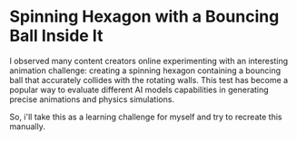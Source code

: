 # Spinning Hexagon with a Bouncing Ball Inside It

I observed many content creators online experimenting with an interesting animation challenge: creating a spinning hexagon containing a bouncing ball that accurately collides with the rotating walls. This test has become a popular way to evaluate different AI models capabilities in generating precise animations and physics simulations.

So, i'll take this as a learning challenge for myself and try to recreate this manually.